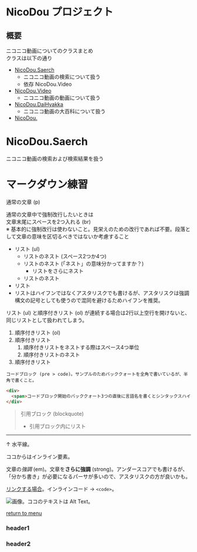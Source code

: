 # NicoDou プロジェクト

## 概要

ニコニコ動画についてのクラスまとめ<br>
クラスは以下の通り

- [NicoDou.Saerch](#NicoDou.Saerch)
  - ニコニコ動画の検索について扱う
  - 依存 NicoDou.Video
- [NicoDou.Video](#NicoDou.Video)
  - ニコニコ動画の動画について扱う
- [NicoDou.DaiHyakka](#NicoDou.DaiHyakka)
  - ニコニコ動画の大百科について扱う
- [NicoDou.](#NicoDou.)

# NicoDou.Saerch

ニコニコ動画の検索および検索結果を扱う




# マークダウン練習

通常の文章 (p)

通常の文章中で強制改行したいときは  
文章末尾にスペースを2つ入れる (br)  
※ 基本的に強制改行は使わないこと。見栄えのための改行であれば不要。段落として文章の意味を区切るべきではないか考慮すること

- リスト (ul)
  - リストのネスト (スペース2つか4つ)
  - リストのネスト (「ネスト」の意味分かってますか？)
    - リストをさらにネスト
  - リストのネスト
- リスト
- リストはハイフンではなくアスタリスクでも書けるが、アスタリスクは強調構文の記号としても使うので混同を避けるためハイフンを推奨。

リスト (ul) と順序付きリスト (ol) が連続する場合は2行以上空行を開けないと、同じリストとして扱われてしまう。

1. 順序付きリスト (ol)
2. 順序付きリスト
    1. 順序付きリストをネストする際はスペース4つ単位
    2. 順序付きリストのネスト
3. 順序付きリスト

```
コードブロック (pre > code)。サンプルのためバッククォートを全角で書いているが、半角で書くこと。
```

```html
<div>
  <span>コードブロック開始のバッククォート3つの直後に言語名を書くとシンタックスハイライトできる</span>
</div>
```

> 引用ブロック (blockquote)
> 
> - 引用ブロック内にリスト

---

↑ 水平線。

ココからはインライン要素。

文章の*強調* (em)。文章を**さらに強調** (strong)。アンダースコアでも書けるが、「分かち書き」が必要になるパーサが多いので、アスタリスクの方が良いかも。

[リンクする場合](http://example.com/)。インラインコード → `<code>`。

![画像。ココのテキストは Alt Text。](http://example.com/example.gif)



[return to menu](#NicoDou.Serch)
### header1
### header2